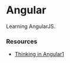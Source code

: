 # Angular

Learning AngularJS.

### Resources
* [Thinking in Angular1](https://www.youtube.com/playlist?list=PLqq-6Pq4lTTbWLgk2YspgXA_xORzD0Ax6)
